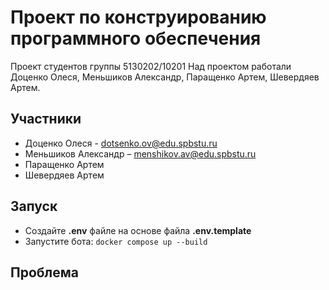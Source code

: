 # Проект по конструированию программного обеспечения
Проект студентов группы 5130202/10201 
Над проектом работали Доценко Олеся, Меньшиков Александр, Паращенко Артем, Шевердяев Артем.

## Участники

* Доценко Олеся - dotsenko.ov@edu.spbstu.ru
* Меньшиков Александр – menshikov.av@edu.spbstu.ru
* Паращенко Артем
* Шевердяев Артем

## Запуск

- Создайте **.env** файле на основе файла **.env.template**
- Запустите бота:
```docker compose up --build```
## Проблема
